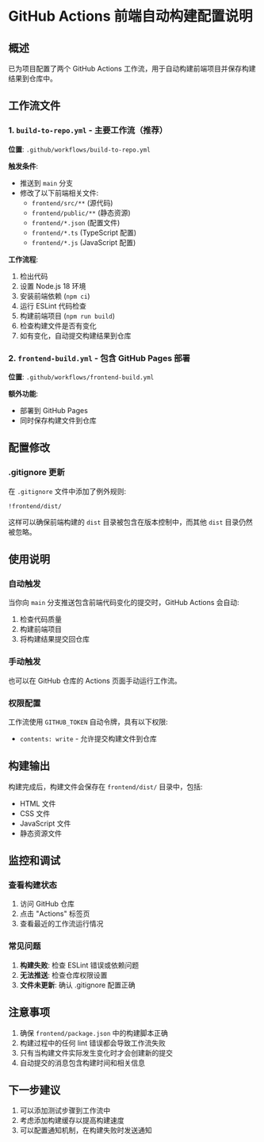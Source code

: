 # GitHub Actions 前端自动构建配置说明

## 概述

已为项目配置了两个 GitHub Actions 工作流，用于自动构建前端项目并保存构建结果到仓库中。

## 工作流文件

### 1. `build-to-repo.yml` - 主要工作流（推荐）

**位置**: `.github/workflows/build-to-repo.yml`

**触发条件**:
- 推送到 `main` 分支
- 修改了以下前端相关文件:
  - `frontend/src/**` (源代码)
  - `frontend/public/**` (静态资源)
  - `frontend/*.json` (配置文件)
  - `frontend/*.ts` (TypeScript 配置)
  - `frontend/*.js` (JavaScript 配置)

**工作流程**:
1. 检出代码
2. 设置 Node.js 18 环境
3. 安装前端依赖 (`npm ci`)
4. 运行 ESLint 代码检查
5. 构建前端项目 (`npm run build`)
6. 检查构建文件是否有变化
7. 如有变化，自动提交构建结果到仓库

### 2. `frontend-build.yml` - 包含 GitHub Pages 部署

**位置**: `.github/workflows/frontend-build.yml`

**额外功能**:
- 部署到 GitHub Pages
- 同时保存构建文件到仓库

## 配置修改

### .gitignore 更新

在 `.gitignore` 文件中添加了例外规则:
```
!frontend/dist/
```

这样可以确保前端构建的 `dist` 目录被包含在版本控制中，而其他 `dist` 目录仍然被忽略。

## 使用说明

### 自动触发
当你向 `main` 分支推送包含前端代码变化的提交时，GitHub Actions 会自动:
1. 检查代码质量
2. 构建前端项目
3. 将构建结果提交回仓库

### 手动触发
也可以在 GitHub 仓库的 Actions 页面手动运行工作流。

### 权限配置
工作流使用 `GITHUB_TOKEN` 自动令牌，具有以下权限:
- `contents: write` - 允许提交构建文件到仓库

## 构建输出

构建完成后，构建文件会保存在 `frontend/dist/` 目录中，包括:
- HTML 文件
- CSS 文件
- JavaScript 文件
- 静态资源文件

## 监控和调试

### 查看构建状态
1. 访问 GitHub 仓库
2. 点击 "Actions" 标签页
3. 查看最近的工作流运行情况

### 常见问题
1. **构建失败**: 检查 ESLint 错误或依赖问题
2. **无法推送**: 检查仓库权限设置
3. **文件未更新**: 确认 .gitignore 配置正确

## 注意事项

1. 确保 `frontend/package.json` 中的构建脚本正确
2. 构建过程中的任何 lint 错误都会导致工作流失败
3. 只有当构建文件实际发生变化时才会创建新的提交
4. 自动提交的消息包含构建时间和相关信息

## 下一步建议

1. 可以添加测试步骤到工作流中
2. 考虑添加构建缓存以提高构建速度
3. 可以配置通知机制，在构建失败时发送通知